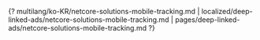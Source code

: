 {? multilang/ko-KR/netcore-solutions-mobile-tracking.md | localized/deep-linked-ads/netcore-solutions-mobile-tracking.md | pages/deep-linked-ads/netcore-solutions-mobile-tracking.md ?}
